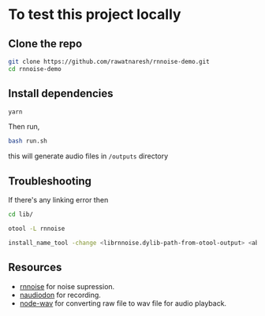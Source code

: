 # To test this project locally

## Clone the repo

```bash
git clone https://github.com/rawatnaresh/rnnoise-demo.git
cd rnnoise-demo
```

## Install dependencies

```bash
yarn
```

Then run,

```bash
bash run.sh
```

this will generate audio files in `/outputs` directory

## Troubleshooting

If there's any linking error then

```bash
cd lib/

otool -L rnnoise

install_name_tool -change <librnnoise.dylib-path-from-otool-output> <absolute/path/to/rnnoise-demo/lib/librnnoise.dylib> rnnoise
```

## Resources

- [rnnoise](https://github.com/xiph/rnnoise) for noise supression.
- [naudiodon](https://github.com/Streampunk/naudiodon) for recording.
- [node-wav](https://github.com/TooTallNate/node-wav) for converting raw file to wav file for audio playback.
